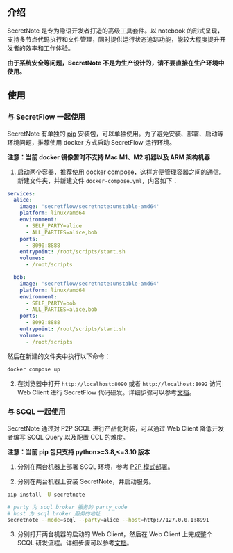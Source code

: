 ## 介绍

SecretNote 是专为隐语开发者打造的高级工具套件。以 notebook 的形式呈现，支持多节点代码执行和文件管理，同时提供运行状态追踪功能，能较大程度提升开发者的效率和工作体验。

**由于系统安全等问题，SecretNote 不是为生产设计的，请不要直接在生产环境中使用。**

## 使用

### 与 SecretFlow 一起使用

SecretNote 有单独的 [pip](https://pypi.org/project/secretnote/) 安装包，可以单独使用。为了避免安装、部署、启动等环境问题，推荐使用 docker 方式启动 SecretFlow 运行环境。

**注意：当前 docker 镜像暂时不支持 Mac M1、M2 机器以及 ARM 架构机器**

1. 启动两个容器，推荐使用 docker compose，这样方便管理容器之间的通信。新建文件夹，并新建文件 `docker-compose.yml`，内容如下：

```yml
services:
  alice:
    image: 'secretflow/secretnote:unstable-amd64'
    platform: linux/amd64
    environment:
      - SELF_PARTY=alice
      - ALL_PARTIES=alice,bob
    ports:
      - 8090:8888
    entrypoint: /root/scripts/start.sh
    volumes:
      - /root/scripts

  bob:
    image: 'secretflow/secretnote:unstable-amd64'
    platform: linux/amd64
    environment:
      - SELF_PARTY=bob
      - ALL_PARTIES=alice,bob
    ports:
      - 8092:8888
    entrypoint: /root/scripts/start.sh
    volumes:
      - /root/scripts
```

然后在新建的文件夹中执行以下命令：

```bash
docker compose up
```

2. 在浏览器中打开 `http://localhost:8090` 或者 `http://localhost:8092` 访问 Web Client 进行 SecretFlow 代码研发。详细步骤可以参考[文档](./docs/guide/secretnote-sf.md)。

### 与 SCQL 一起使用

SecretNote 通过对 P2P SCQL 进行产品化封装，可以通过 Web Client 降低开发者编写 SCQL Query 以及配置 CCL 的难度。

**注意：当前 pip 包只支持 python>=3.8,<=3.10 版本**

1. 分别在两台机器上部署 SCQL 环境，参考 [P2P 模式部署](https://www.secretflow.org.cn/docs/scql/0.5.0b2/zh-Hans/topics/deployment/how-to-deploy-p2p-cluster)。

2. 分别在两台机器上安装 SecretNote，并启动服务。

```bash
pip install -U secretnote

# party 为 scql broker 服务的 party_code
# host 为 scql broker 服务的地址
secretnote --mode=scql --party=alice --host=http://127.0.0.1:8991
```

3. 分别打开两台机器的启动的 Web Client，然后在 Web Client 上完成整个 SCQL 研发流程。详细步骤可以参考[文档](./docs/guide/secretnote-scql.md)。
